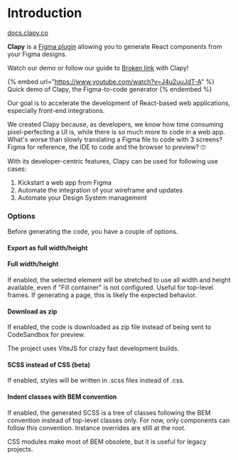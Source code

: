 # Introduction

[docs.clapy.co](https://docs.clapy.co/)

**Clapy** is a [Figma plugin](https://www.figma.com/community/plugin/1083031796594968801) allowing you to generate React components from your Figma designs.

Watch our demo or follow our guide to [Broken link](broken-reference "mention") with Clapy!

{% embed url="https://www.youtube.com/watch?v=J4u2uuJdT-A" %}
Quick demo of Clapy, the Figma-to-code generator
{% endembed %}

Our goal is to accelerate the development of React-based web applications, especially front-end integrations.

We created Clapy because, as developers, we know how time consuming pixel-perfecting a UI is, while there is so much more to code in a web app. What's worse than slowly translating a Figma file to code with 3 screens? Figma for reference, the IDE to code and the browser to preview? 🙄

With its developer-centric features, Clapy can be used for following use cases:

1. Kickstart a web app from Figma
2. Automate the integration of your wireframe and updates
3. Automate your Design System management

### Options

Before generating the code, you have a couple of options.

#### Export as full width/height



#### Full width/height

If enabled, the selected element will be stretched to use all width and height available, even if "Fill container" is not configured. Useful for top-level frames. If generating a page, this is likely the expected behavior.

#### Download as zip

If enabled, the code is downloaded as zip file instead of being sent to CodeSandbox for preview.

The project uses ViteJS for crazy fast development builds.

#### SCSS instead of CSS (beta)

If enabled, styles will be written in .scss files instead of .css.

#### Indent classes with BEM convention

If enabled, the generated SCSS is a tree of classes following the BEM convention instead of top-level classes only. For now, only components can follow this convention. Instance overrides are still at the root.

CSS modules make most of BEM obsolete, but it is useful for legacy projects.
